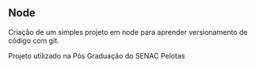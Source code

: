 ## Node

Criação de um simples projeto em node para aprender versionamento de código com git.

Projeto utilizado na Pós Graduação do SENAC Pelotas
